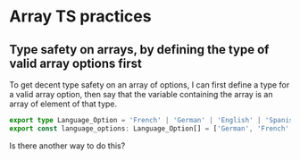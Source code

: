 # Array TS practices

## Type safety on arrays, by defining the type of valid array options first

To get decent type safety on an array of options, I can first define a type for a valid array option, then say that the variable containing the array is an array of element of that type.

```ts
export type Language_Option = 'French' | 'German' | 'English' | 'Spanish' | 'Georgian' | 'Swiss';
export const language_options: Language_Option[] = ['German', 'French', 'English', 'Spanish', 'Georgian', 'Swiss'];
```

Is there another way to do this?